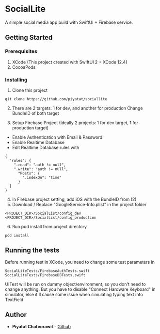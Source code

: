 
# SocialLite

A simple social media app build with SwiftUI + Firebase service.


## Getting Started


### Prerequisites

1. XCode (This project created with SwiftUI 2 + XCode 12.4)
2. CocoaPods 

### Installing

1. Clone this project 

```
git clone https://github.com/piyatat/sociallite
```

2. There are 2 targets: 1 for dev, and another for production
Change BundleID of both target

3. Setup Firebase Project (Ideally 2 projects: 1 for dev target, 1 for production target)
- Enable Authentication with Email & Password
- Enable Realtime Database
- Edit Realtime Database rules with

```
{
  "rules": {
    ".read": "auth != null",
    ".write": "auth != null",
      "Posts": {
        ".indexOn": "time"
      }
  }
}
```

4. In Firebase project setting, add iOS with the BundleID from (2)
5. Download / Replace "GoogleService-Info.plist" in the project folder

```
<PROJECT_DIR>/SocialList/config_dev
<PROJECT_DIR>/SocialList/config_production
```

6. Run pod install from project directory
```
pod install
```



## Running the tests

Before running test in XCode, you need to change some test parameters in
```
SocialLiteTests/FirebaseAuthTests.swift
SocialLiteTests/FirebaseDBTests.swift
```

UITest will be run on dummy object/environment, so you don't need to change anything.
But you have to disable "Connect Hardware Keyboard" in simulator, else it'll cause some issue when simulating typing text into TextField



## Author

* **Piyatat Chatvorawit** - [Github](https://github.com/piyatat)
